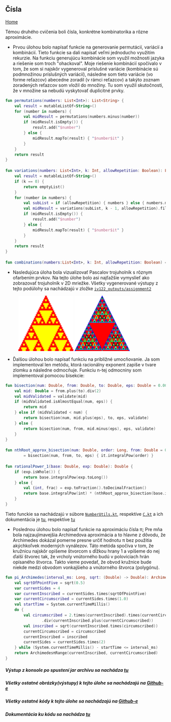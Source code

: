## Čísla
[Home](../)

Témou druhého cvičenia boli čísla, konkrétne kombinatorika a rôzne aproximácie.

* Prvou úlohou bolo napísať funkcie na generovanie permutácií, variácií a kombinácií. Tieto funkcie sa dali napísať veľmi jednoducho využitím rekurzie. Na funkciu generujúcu kombinácie som využil možnosti jazyka a riešenie som troch "ohackoval". Moje riešenie kombinácií spočívalo v tom, že som si najskôr vygeneroval príslušné variácie (kombinácie sú podmnožinou príslušných variácií), následne som tieto variácie (vo forme reťazcov) abecedne zoradil (v rámci reťazcov) a takýto zoznam zoradených reťazcov som vložil do množiny. Tu som využil skutočnosti, že v množine sa nebudú vyskytovať duplicitné prvky.

```kotlin
fun permutations(numbers: List<Int>): List<String> {
    val result = mutableListOf<String>()
    for (number in numbers) {
        val midResult = permutations(numbers.minus(number))
        if (midResult.isEmpty()) {
            result.add("$number")
        } else {
            midResult.mapTo(result) { "$number$it" }
        }
    }
    return result
}

fun variations(numbers: List<Int>, k: Int, allowRepetition: Boolean): List<String> {
    val result = mutableListOf<String>()
    if (k == 0) {
        return emptyList()
    }
    for (number in numbers) {
        val subList = if (allowRepetition) { numbers } else { numbers.minus(number) }
        val midResult = variations(subList, k - 1, allowRepetition).filter { it.length < k }
        if (midResult.isEmpty()) {
            result.add("$number")
        } else {
            midResult.mapTo(result) { "$number$it" }
        }
    }
    return result
}

fun combinations(numbers:List<Int>, k: Int, allowRepetition: Boolean) = variations(numbers, k, allowRepetition).map(String::sorted).toSet()
```

* Nasledujúca úloha bola vizualizovať Pascalov trojuholník s rôznym ofarbením prvkov. Na tejto úlohe bolo asi najťažšie vymyslieť ako zobrazovať trojuholník v 2D mriežke. Všetky vygenerované výstupy z tejto podúlohy sa nachádzajú v zložke [`iv122_outputs/assignment2`](https://github.com/mseleng/iv122/tree/gh-pages/iv122_outputs/assignment2)

    <div align="center" style="width:80%">
        <img src="../iv122_outputs/assignment2/pascal-evenOdd.png" width="45%"/>
        <img src="../iv122_outputs/assignment2/pascal-mod7.png" width="45%"/>
    </div>

* Ďalšou úlohou bolo napísať funkciu na približné umocňovanie. Ja som implementoval len metódu, ktorá racionálny exponent zapíše v tvare zlomku a následne odmocňuje. Funkciu n-tej odmocniny som implementoval pomocou bisekcie:

```kotlin
fun bisection(num: Double, from: Double, to: Double, eps: Double = 0.00001, validate: (Double) -> Double): Double {
    val mid: Double = from.plus(to).div(2)
    val midValidated = validate(mid)
    if (midValidated.isAlmostEqual(num, eps)) {
        return mid
    } else if (midValidated < num) {
        return bisection(num, mid.plus(eps), to, eps, validate)
    } else {
        return bisection(num, from, mid.minus(eps), eps, validate)
    }
}

fun nthRoot_approx_bisection(num: Double, order: Long, from: Double = 0.0, to: Double = Math.floor(num.div(order)).plus(1), eps: Double = 0.0001)
        = bisection(num, from, to, eps) { it.integralPow(order) }

fun rationalPower_1(base: Double, exp: Double): Double {
    if (exp.isWhole()) {
        return base.integralPow(exp.toLong())
    } else {
        val (int, frac) = exp.toFraction().toDecimalFraction()
        return base.integralPow(int) * (nthRoot_approx_bisection(base.integralPow(frac.part), frac.whole))
    }
}
```
Tieto funckie sa nachádzajú v súbore [`NumberUtils.kt`](https://github.com/mseleng/iv122/tree/gh-pages/src/com/github/mseleng/iv122/util/NumberUtils.kt), respektíve [`C.kt`](https://github.com/mseleng/iv122/tree/gh-pages/src/com/github/mseleng/iv122/assignment2/C.kt) a ich dokumentácia je [tu](../javadoc/iv122/com.github.mseleng.iv122.util), respektíve [tu](../javadoc/iv122/com.github.mseleng.iv122.assignment2)

* Poslednou úlohou bolo napísať funkcie na aproximáciu čísla π; Pre mňa bola najzaujímavejšia Archimedova aproximácia a to hlavne z dôvodu, že Archimedes dokázal pomerne presne určiť hodnotu π bez použitia akýchkoľvek moderných vynálezov. Táto metóda spočíva v tom, že kružnicu najskôr opíšeme štvorcom s dĺžkou hrany 1 a vpíšeme do nej ďalší štvorec tak, že vrcholy vnútorného budú v poloviciach hrán opísaného štvorca. Takto vieme povedať, že obvod kružnice bude niekde medzi obvodom vonkajšieho a vnútorného štvorca (polygónu).

```kotlin
fun pi_Archimedes(interval_ms: Long, sqrt: (Double) -> Double): ArchimedesπRange {
    val sqrtOfPointFive = sqrt(0.5)
    var currentSides = 4
    var currentInscribed = currentSides.times(sqrtOfPointFive)
    var currentCircumscribed = currentSides.times(1.0)
    val startTime = System.currentTimeMillis()
    do {
        val circumscribed = 2.times(currentInscribed).times(currentCircumscribed)
                .div(currentInscribed.plus(currentCircumscribed))
        val inscribed = sqrt(currentInscribed.times(circumscribed))
        currentCircumscribed = circumscribed
        currentInscribed = inscribed
        currentSides = currentSides.times(2)
    } while (System.currentTimeMillis() - startTime <= interval_ms)
    return ArchimedesπRange(currentInscribed, currentCircumscribed)
}
```
##### Výstup z konsole po spustení jar archívu sa nachádza [tu](./console-output.md)
##### Všetky ostatné obrázky(výstupy) k tejto úlohe sa nachádzajú na [Github-e](https://github.com/mseleng/iv122/tree/gh-pages/iv122_outputs/assignment2)
##### Všetky ostatné kódy k tejto úlohe sa nachádzajú na [Github-e](https://github.com/mseleng/iv122/tree/gh-pages/src/com/github/mseleng/iv122/assignment2)
##### Dokumentácia ku kódu sa nachádza [tu](../javadoc/iv122/com.github.mseleng.iv122.assignment2)